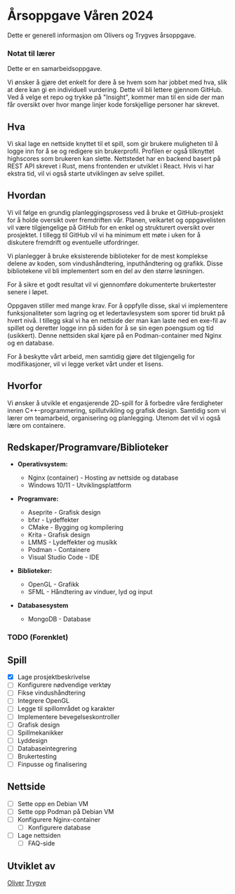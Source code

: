 # Årsoppgave Våren 2024

Dette er generell informasjon om Olivers og Trygves årsoppgave.

### Notat til lærer

Dette er en samarbeidsoppgave.

Vi ønsker å gjøre det enkelt for dere å se hvem som har jobbet med hva, slik at dere kan gi en individuell vurdering. Dette vil bli lettere gjennom GitHub. Ved å velge et repo og trykke på "Insight", kommer man til en side der man får oversikt over hvor mange linjer kode forskjellige personer har skrevet.

## Hva

Vi skal lage en nettside knyttet til et spill, som gir brukere muligheten til å logge inn for å se og redigere sin brukerprofil. Profilen er også tilknyttet highscores som brukeren kan slette. Nettstedet har en backend basert på REST API skrevet i Rust, mens frontenden er utviklet i React. Hvis vi har ekstra tid, vil vi også starte utviklingen av selve spillet.

## Hvordan

Vi vil følge en grundig planleggingsprosess ved å bruke et GitHub-prosjekt for å holde oversikt over fremdriften vår. Planen, veikartet og oppgavelisten vil være tilgjengelige på GitHub for en enkel og strukturert oversikt over prosjektet. I tillegg til GitHub vil vi ha minimum ett møte i uken for å diskutere fremdrift og eventuelle utfordringer.

Vi planlegger å bruke eksisterende biblioteker for de mest komplekse delene av koden, som vindushåndtering, inputhåndtering og grafikk. Disse bibliotekene vil bli implementert som en del av den større løsningen.

For å sikre et godt resultat vil vi gjennomføre dokumenterte brukertester senere i løpet.

Oppgaven stiller med mange krav. For å oppfylle disse, skal vi implementere funksjonaliteter som lagring og et ledertavlesystem som sporer tid brukt på hvert nivå. I tillegg skal vi ha en nettside der man kan laste ned en exe-fil av spillet og deretter logge inn på siden for å se sin egen poengsum og tid (usikkert). Denne nettsiden skal kjøre på en Podman-container med Nginx og en database.

For å beskytte vårt arbeid, men samtidig gjøre det tilgjengelig for modifikasjoner, vil vi legge verket vårt under et lisens.

## Hvorfor

Vi ønsker å utvikle et engasjerende 2D-spill for å forbedre våre ferdigheter innen C++-programmering, spillutvikling og grafisk design. Samtidig som vi lærer om teamarbeid, organisering og planlegging. Utenom det vil vi også lære om containere.

## Redskaper/Programvare/Biblioteker

- **Operativsystem:**
  - Nginx (container) - Hosting av nettside og database
  - Windows 10/11 - Utviklingsplattform

- **Programvare:**
  - Aseprite - Grafisk design
  - bfxr - Lydeffekter
  - CMake - Bygging og kompilering
  - Krita - Grafisk design
  - LMMS - Lydeffekter og musikk
  - Podman - Containere
  - Visual Studio Code - IDE

- **Biblioteker:**
  - OpenGL - Grafikk
  - SFML - Håndtering av vinduer, lyd og input

- **Databasesystem**
  - MongoDB - Database

### TODO (Forenklet)

## Spill
- [x] Lage prosjektbeskrivelse
- [ ] Konfigurere nødvendige verktøy
- [ ] Fikse vindushåndtering
- [ ] Integrere OpenGL
- [ ] Legge til spillområdet og karakter
- [ ] Implementere bevegelseskontroller
- [ ] Grafisk design
- [ ] Spillmekanikker
- [ ] Lyddesign
- [ ] Databaseintegrering
- [ ] Brukertesting
- [ ] Finpusse og finalisering

## Nettside
- [ ] Sette opp en Debian VM
- [ ] Sette opp Podman på Debian VM
- [ ] Konfigurere Nginx-container 
  - [ ] Konfigurere database
- [ ] Lage nettsiden
  - [ ] FAQ-side

## Utviklet av

[Oliver](https://github.com/olilinvar)
[Trygve](https://github.com/TheCyberiousPizzerious)
